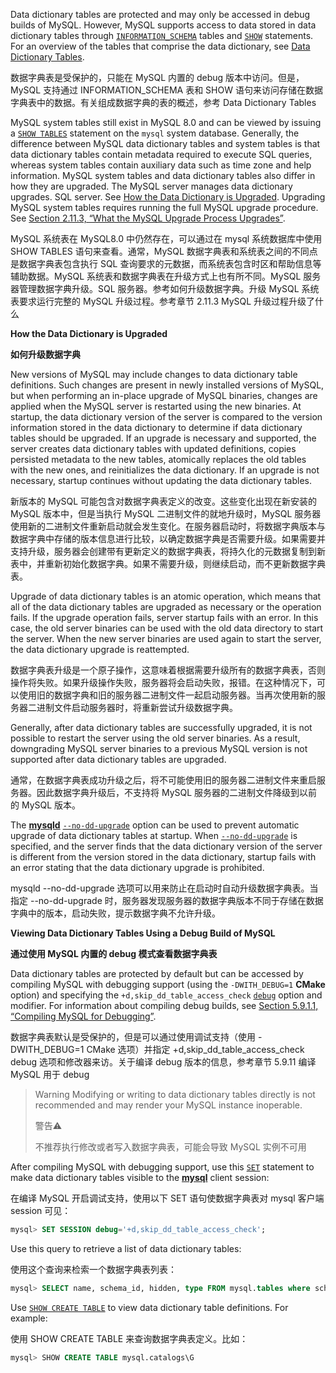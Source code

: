 Data dictionary tables are protected and may only be accessed in debug builds of MySQL. However, MySQL supports access to data stored in data dictionary tables through [`INFORMATION_SCHEMA`](https://dev.mysql.com/doc/refman/8.0/en/information-schema.html) tables and [`SHOW`](https://dev.mysql.com/doc/refman/8.0/en/show.html) statements. For an overview of the tables that comprise the data dictionary, see [Data Dictionary Tables](https://dev.mysql.com/doc/refman/8.0/en/system-schema.html#system-schema-data-dictionary-tables).

数据字典表是受保护的，只能在 MySQL 内置的 debug 版本中访问。但是，MySQL 支持通过 INFORMATION_SCHEMA 表和 SHOW 语句来访问存储在数据字典表中的数据。有关组成数据字典的表的概述，参考 Data Dictionary Tables

MySQL system tables still exist in MySQL 8.0 and can be viewed by issuing a [`SHOW TABLES`](https://dev.mysql.com/doc/refman/8.0/en/show-tables.html) statement on the `mysql` system database. Generally, the difference between MySQL data dictionary tables and system tables is that data dictionary tables contain metadata required to execute SQL queries, whereas system tables contain auxiliary data such as time zone and help information. MySQL system tables and data dictionary tables also differ in how they are upgraded. The MySQL server manages data dictionary upgrades. SQL server. See [How the Data Dictionary is Upgraded](https://dev.mysql.com/doc/refman/8.0/en/data-dictionary-schema.html#data-dictionary-upgrade). Upgrading MySQL system tables requires running the full MySQL upgrade procedure. See [Section 2.11.3, “What the MySQL Upgrade Process Upgrades”](https://dev.mysql.com/doc/refman/8.0/en/upgrading-what-is-upgraded.html).

MySQL 系统表在 MySQL8.0 中仍然存在，可以通过在 mysql 系统数据库中使用 SHOW TABLES 语句来查看。通常，MySQL 数据字典表和系统表之间的不同点是数据字典表包含执行 SQL 查询要求的元数据，而系统表包含时区和帮助信息等辅助数据。MySQL 系统表和数据字典表在升级方式上也有所不同。MySQL 服务器管理数据字典升级。SQL 服务器。参考如何升级数据字典。升级 MySQL 系统表要求运行完整的 MySQL 升级过程。参考章节 2.11.3 MySQL 升级过程升级了什么

**How the Data Dictionary is Upgraded**

**如何升级数据字典**

New versions of MySQL may include changes to data dictionary table definitions. Such changes are present in newly installed versions of MySQL, but when performing an in-place upgrade of MySQL binaries, changes are applied when the MySQL server is restarted using the new binaries. At startup, the data dictionary version of the server is compared to the version information stored in the data dictionary to determine if data dictionary tables should be upgraded. If an upgrade is necessary and supported, the server creates data dictionary tables with updated definitions, copies persisted metadata to the new tables, atomically replaces the old tables with the new ones, and reinitializes the data dictionary. If an upgrade is not necessary, startup continues without updating the data dictionary tables.

新版本的 MySQL 可能包含对数据字典表定义的改变。这些变化出现在新安装的 MySQL 版本中，但是当执行 MySQL 二进制文件的就地升级时，MySQL 服务器使用新的二进制文件重新启动就会发生变化。在服务器启动时，将数据字典版本与数据字典中存储的版本信息进行比较，以确定数据字典是否需要升级。如果需要并支持升级，服务器会创建带有更新定义的数据字典表，将持久化的元数据复制到新表中，并重新初始化数据字典。如果不需要升级，则继续启动，而不更新数据字典表。

Upgrade of data dictionary tables is an atomic operation, which means that all of the data dictionary tables are upgraded as necessary or the operation fails. If the upgrade operation fails, server startup fails with an error. In this case, the old server binaries can be used with the old data directory to start the server. When the new server binaries are used again to start the server, the data dictionary upgrade is reattempted.

数据字典表升级是一个原子操作，这意味着根据需要升级所有的数据字典表，否则操作将失败。如果升级操作失败，服务器将会启动失败，报错。在这种情况下，可以使用旧的数据字典和旧的服务器二进制文件一起启动服务器。当再次使用新的服务器二进制文件启动服务器时，将重新尝试升级数据字典。

Generally, after data dictionary tables are successfully upgraded, it is not possible to restart the server using the old server binaries. As a result, downgrading MySQL server binaries to a previous MySQL version is not supported after data dictionary tables are upgraded.

通常，在数据字典表成功升级之后，将不可能使用旧的服务器二进制文件来重启服务器。因此数据字典升级后，不支持将 MySQL 服务器的二进制文件降级到以前的 MySQL 版本。

The [**mysqld**](https://dev.mysql.com/doc/refman/8.0/en/mysqld.html) [`--no-dd-upgrade`](https://dev.mysql.com/doc/refman/8.0/en/server-options.html#option_mysqld_no-dd-upgrade) option can be used to prevent automatic upgrade of data dictionary tables at startup. When [`--no-dd-upgrade`](https://dev.mysql.com/doc/refman/8.0/en/server-options.html#option_mysqld_no-dd-upgrade) is specified, and the server finds that the data dictionary version of the server is different from the version stored in the data dictionary, startup fails with an error stating that the data dictionary upgrade is prohibited.

mysqld  --no-dd-upgrade 选项可以用来防止在启动时自动升级数据字典表。当指定 --no-dd-upgrade 时，服务器发现服务器的数据字典版本不同于存储在数据字典中的版本，启动失败，提示数据字典不允许升级。

**Viewing Data Dictionary Tables Using a Debug Build of MySQL**

**通过使用 MySQL 内置的 debug 模式查看数据字典表**

Data dictionary tables are protected by default but can be accessed by compiling MySQL with debugging support (using the `-DWITH_DEBUG=1` **CMake** option) and specifying the `+d,skip_dd_table_access_check` [`debug`](https://dev.mysql.com/doc/refman/8.0/en/server-options.html#option_mysqld_debug) option and modifier. For information about compiling debug builds, see [Section 5.9.1.1, “Compiling MySQL for Debugging”](https://dev.mysql.com/doc/refman/8.0/en/compiling-for-debugging.html).

数据字典表默认是受保护的，但是可以通过使用调试支持（使用 -DWITH_DEBUG=1 CMake 选项）并指定 +d,skip_dd_table_access_check debug 选项和修改器来访。关于编译 debug 版本的信息，参考章节 5.9.11 编译 MySQL 用于 debug

> Warning
> Modifying or writing to data dictionary tables directly is not recommended and may render your MySQL instance inoperable.
>
> 警告⚠️
>
> 不推荐执行修改或者写入数据字典表，可能会导致 MySQL 实例不可用

After compiling MySQL with debugging support, use this [`SET`](https://dev.mysql.com/doc/refman/8.0/en/set.html) statement to make data dictionary tables visible to the [**mysql**](https://dev.mysql.com/doc/refman/8.0/en/mysql.html) client session:

在编译 MySQL 开启调试支持，使用以下 SET 语句使数据字典表对 mysql 客户端 session 可见：

```sql
mysql> SET SESSION debug='+d,skip_dd_table_access_check';
```

Use this query to retrieve a list of data dictionary tables:

使用这个查询来检索一个数据字典表列表：

```sql
mysql> SELECT name, schema_id, hidden, type FROM mysql.tables where schema_id=1 AND hidden='System';
```

Use [`SHOW CREATE TABLE`](https://dev.mysql.com/doc/refman/8.0/en/show-create-table.html) to view data dictionary table definitions. For example:

使用 SHOW CREATE TABLE 来查询数据字典表定义。比如：

```sql
mysql> SHOW CREATE TABLE mysql.catalogs\G
```
